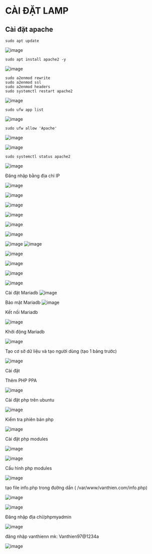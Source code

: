 # CÀI ĐẶT LAMP 

## Cài đặt apache 

`sudo apt update`

![image](https://user-images.githubusercontent.com/62273292/160549614-cc3b1a03-90e3-45a7-8ccb-991515de112a.png)

`sudo apt install apache2 -y`

![image](https://user-images.githubusercontent.com/62273292/160549858-c84d1f5d-98f2-4e25-ba22-ee5c82692a1c.png)

```
sudo a2enmod rewrite
sudo a2enmod ssl
sudo a2enmod headers
sudo systemctl restart apache2
```

![image](https://user-images.githubusercontent.com/62273292/160549981-54f05597-7b53-4644-a8ab-b5a8eeecff9c.png)


`sudo ufw app list`

![image](https://user-images.githubusercontent.com/62273292/160550330-1d61a907-824c-415d-b64a-4e1039a1dfef.png)


`sudo ufw allow 'Apache'`

![image](https://user-images.githubusercontent.com/62273292/160550636-00a27ff2-8f0a-4ebc-b20c-7c90958a68a4.png)


![image](https://user-images.githubusercontent.com/62273292/160550854-110abcaa-440c-4d8f-b6b4-e03dda42d95b.png)

`sudo systemctl status apache2`

![image](https://user-images.githubusercontent.com/62273292/160550975-b3067241-e032-44d6-bb00-3167a99cc68a.png)

Đăng nhập bằng địa chỉ IP

![image](https://user-images.githubusercontent.com/62273292/160551117-051401b2-b556-46af-8346-422c4f017546.png)


![image](https://user-images.githubusercontent.com/62273292/160552078-40e8e420-ff76-41fe-b472-ec4b51b58b49.png)


![image](https://user-images.githubusercontent.com/62273292/160552124-e614aa75-abf7-45d9-85af-358e29a0994c.png)

![image](https://user-images.githubusercontent.com/62273292/160553041-47c10574-fb11-46c2-b9cc-0790f4a5af41.png)


![image](https://user-images.githubusercontent.com/62273292/160553770-edc1cffe-2fe0-4ae8-8729-02b0a1ce5e42.png)

![image](https://user-images.githubusercontent.com/62273292/160555448-a2c58aef-d5bb-494a-a2c1-951c960aa081.png)



![image](https://user-images.githubusercontent.com/62273292/160555459-0db26348-00ac-4413-9924-ed4655c6e225.png)
![image](https://user-images.githubusercontent.com/62273292/160556227-32927173-eaed-49e1-8a1e-0ea2e7473465.png)


![image](https://user-images.githubusercontent.com/62273292/160561476-43baeb1f-b798-4366-a1fc-6ccbe92b4a3b.png)


![image](https://user-images.githubusercontent.com/62273292/160561782-5559ec29-1998-4713-ba75-8cb84be29593.png)


![image](https://user-images.githubusercontent.com/62273292/160563201-38c7edc1-df1e-44f4-9460-c3b33ffb2124.png)

![image](https://user-images.githubusercontent.com/62273292/160563996-df1bc1bd-acdc-41b6-b58c-5d038942307f.png)


Cài đặt Mariadb 
![image](https://user-images.githubusercontent.com/62273292/160564327-60c3671a-d697-41eb-afd4-eb4890c4eb4c.png)

Bảo mật Mariadb
![image](https://user-images.githubusercontent.com/62273292/160564836-89cb0714-57d3-4e52-b7dd-5a1f427ba1dd.png)

Kết nối Mariadb

![image](https://user-images.githubusercontent.com/62273292/160564789-52a8d104-2953-4b92-80e4-c0237c00d896.png)

Khởi động Mariadb

![image](https://user-images.githubusercontent.com/62273292/160565178-d204da24-9abc-4822-8f7d-b1c67a8cf31a.png)


Tạo cơ sở dữ liệu và tạo người dùng (tạo 1 bảng trước)

![image](https://user-images.githubusercontent.com/62273292/160574024-40cf36bc-85fe-4484-a37d-e24e0979b1e9.png)




Cài đặt

Thêm PHP PPA

![image](https://user-images.githubusercontent.com/62273292/160574717-2256149b-944b-4adb-a744-1c3a0c98b2a5.png)


Cài đặt php trên ubuntu

![image](https://user-images.githubusercontent.com/62273292/160578790-95c11031-e7ab-4e84-a310-d501efe86548.png)


Kiểm tra phiên bản php 

![image](https://user-images.githubusercontent.com/62273292/160578893-a0fcc227-87a5-4f34-a36b-9728d372bb76.png)

Cài đặt php modules

![image](https://user-images.githubusercontent.com/62273292/160579111-153f411c-eb0b-41c0-8850-dfdd93ad0d90.png)

![image](https://user-images.githubusercontent.com/62273292/160579359-ba67fbb9-32e2-4f70-a165-a5e3ed47a1f8.png)


Cấu hình php modules

![image](https://user-images.githubusercontent.com/62273292/160579766-f11cc0d5-9710-4ca9-8d19-6bc1b477f969.png)

tạo file info.php trong đường dần ( /var/www/vanthien.com/info.php)

![image](https://user-images.githubusercontent.com/62273292/160580019-ac404121-302e-4f91-8720-49733f96fdbd.png)



![image](https://user-images.githubusercontent.com/62273292/160587600-7e2b5cdb-d4ac-4b9a-9f97-65e69ce06ddd.png)






Đăng nhập địa chỉ/phpmyadmin

![image](https://user-images.githubusercontent.com/62273292/160588828-97ec8ab2-8987-4fd1-96ac-685d6b50505a.png)



đăng nhập vanthienn mk: Vanthien97@1234a

![image](https://user-images.githubusercontent.com/62273292/160589319-92b648b2-39a1-49bc-8d6c-51a713f7699b.png)








